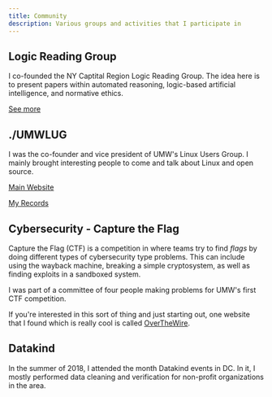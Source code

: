 ```yaml
---
title: Community
description: Various groups and activities that I participate in
---
```


## Logic Reading Group
I co-founded the NY Captital Region Logic Reading Group.
The idea here is to present papers within automated reasoning,
logic-based artificial intelligence, and normative ethics.

[See more](logic-group/)

## ./UMWLUG
I was the co-founder and vice president of UMW's Linux Users Group. I mainly brought interesting people to come and talk about Linux and open source.

[Main Website](https://umwlug.github.io/)

[My Records](umwlug)

## Cybersecurity - Capture the Flag
Capture the Flag (CTF) is a competition in where teams try to find *flags* by doing different types of cybersecurity type problems. This can include using the wayback machine, breaking a simple cryptosystem, as well as finding exploits in a sandboxed system. 

I was part of a committee of four people making problems for UMW's first CTF competition.

If you're interested in this sort of thing and just starting out, one website that I found which is really cool is called [OverTheWire](https://overthewire.org/wargames/bandit/).

## Datakind

In the summer of 2018, I attended the month Datakind events in DC. In it, I mostly performed data cleaning and verification for non-profit organizations in the area.
